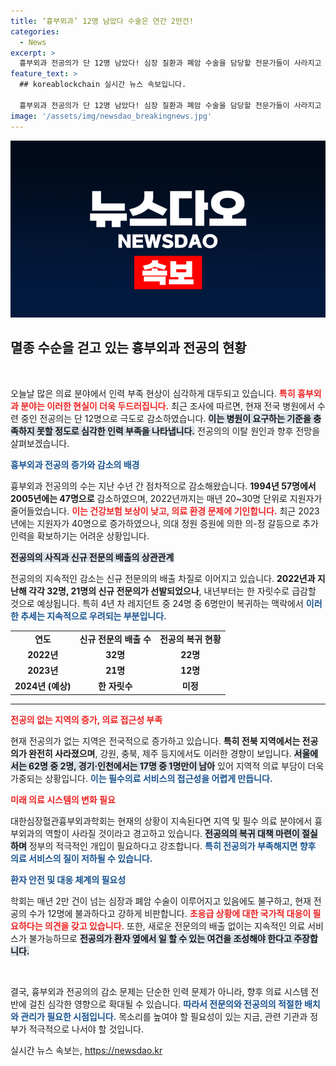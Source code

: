 ```yaml
---
title: ‘흉부외과’ 12명 남았다 수술은 연간 2만건!
categories:
  - News
excerpt: >
  흉부외과 전공의가 단 12명 남았다! 심장 질환과 폐암 수술을 담당할 전문가들이 사라지고 있는 위기 상황. 이대로라면 지역 의료 시스템마저 붕괴할 판! 클릭하여 자세한 소식을 확인하세요!
feature_text: >
  ## koreablockchain 실시간 뉴스 속보입니다.

  흉부외과 전공의가 단 12명 남았다! 심장 질환과 폐암 수술을 담당할 전문가들이 사라지고 있는 위기 상황. 이대로라면 지역 의료 시스템마저 붕괴할 판! 클릭하여 자세한 소식을 확인하세요!
image: '/assets/img/newsdao_breakingnews.jpg'
---
```


<p><img src="/assets/img/newsdao_breakingnews.jpg" alt="koreablockchain 속보" /></p>

<h2 data-ke-size="size26">멸종 수순을 걷고 있는 흉부외과 전공의 현황</h2>

<p data-ke-size="size16">&nbsp;</p>

<p>오늘날 많은 의료 분야에서 인력 부족 현상이 심각하게 대두되고 있습니다. <b><span style="color: #ee2323;">특히 흉부외과 분야는 이러한 현실이 더욱 두드러집니다.</span></b> 최근 조사에 따르면, 현재 전국 병원에서 수련 중인 전공의는 단 12명으로 극도로 감소하였습니다. <b><span style="background-color: #21538527;">이는 병원이 요구하는 기준을 충족하지 못할 정도로 심각한 인력 부족을 나타냅니다.</span></b> 전공의의 이탈 원인과 향후 전망을 살펴보겠습니다.</p>

<p><b><span style="color: #1a5490;">흉부외과 전공의 증가와 감소의 배경</span></b></p>

<p>흉부외과 전공의의 수는 지난 수년 간 점차적으로 감소해왔습니다. <b>1994년 57명에서 2005년에는 47명으로</b> 감소하였으며, 2022년까지는 매년 20~30명 단위로 지원자가 줄어들었습니다. <b><span style="color: #ee2323;">이는 건강보험 보상이 낮고, 의료 환경 문제에 기인합니다.</span></b> 최근 2023년에는 지원자가 40명으로 증가하였으나, 의대 정원 증원에 의한 의-정 갈등으로 추가 인력을 확보하기는 어려운 상황입니다.</p>

<p><b><span style="background-color: #21538527;">전공의의 사직과 신규 전문의 배출의 상관관계</span></b></p>

<p>전공의의 지속적인 감소는 신규 전문의의 배출 차질로 이어지고 있습니다. <b>2022년과 지난해 각각 32명, 21명의 신규 전문의가 선발되었으나</b>, 내년부터는 한 자릿수로 급감할 것으로 예상됩니다. 특히 4년 차 레지던트 중 24명 중 6명만이 복귀하는 맥락에서 <b><span style="color: #1a5490;">이러한 추세는 지속적으로 우려되는 부분입니다.</span></b></p>

<table style="border-collapse: collapse; border-spacing: 0; width: 100%;">
<tr>
<td style="text-align: center; height: 17px;"><b>연도</b></td>
<td style="text-align: center; height: 17px;"><b>신규 전문의 배출 수</b></td>
<td style="text-align: center; height: 17px;"><b>전공의 복귀 현황</b></td>
</tr>
<tr>
<td style="text-align: center; height: 17px;"><b>2022년</b></td>
<td style="text-align: center; height: 17px;"><b>32명</b></td>
<td style="text-align: center; height: 17px;"><b>22명</b></td>
</tr>
<tr>
<td style="text-align: center; height: 17px;"><b>2023년</b></td>
<td style="text-align: center; height: 17px;"><b>21명</b></td>
<td style="text-align: center; height: 17px;"><b>12명</b></td>
</tr>
<tr>
<td style="text-align: center; height: 17px;"><b>2024년 (예상)</b></td>
<td style="text-align: center; height: 17px;"><b>한 자릿수</b></td>
<td style="text-align: center; height: 17px;"><b>미정</b></td>
</tr>
</table>

<hr>

<p><b><span style="color: #ee2323;">전공의 없는 지역의 증가, 의료 접근성 부족</span></b></p>

<p>현재 전공의가 없는 지역은 전국적으로 증가하고 있습니다. <b>특히 전북 지역에서는 전공의가 완전히 사라졌으며</b>, 강원, 충북, 제주 등지에서도 이러한 경향이 보입니다. <b><span style="background-color: #21538527;">서울에서는 62명 중 2명, 경기·인천에서는 17명 중 1명만이 남아</span></b> 있어 지역적 의료 부담이 더욱 가중되는 상황입니다. <b><span style="color: #1a5490;">이는 필수의료 서비스의 접근성을 어렵게 만듭니다.</span></b></p>

<p><b><span style="color: #ee2323;">미래 의료 시스템의 변화 필요</span></b></p>

<p>대한심장혈관흉부외과학회는 현재의 상황이 지속된다면 지역 및 필수 의료 분야에서 흉부외과의 역할이 사라질 것이라고 경고하고 있습니다. <b><span style="background-color: #21538527;">전공의의 복귀 대책 마련이 절실하며</span></b> 정부의 적극적인 개입이 필요하다고 강조합니다. <b><span style="color: #1a5490;">특히 전공의가 부족해지면 향후 의료 서비스의 질이 저하될 수 있습니다.</span></b></p>

<p><b><span style="color: #1a5490;">환자 안전 및 대응 체계의 필요성</span></b></p>

<p>학회는 매년 2만 건이 넘는 심장과 폐암 수술이 이루어지고 있음에도 불구하고, 현재 전공의 수가 12명에 불과하다고 강하게 비판합니다. <b><span style="color: #ee2323;">초응급 상황에 대한 국가적 대응이 필요하다는 의견을 갖고 있습니다.</span></b> 또한, 새로운 전문의의 배출 없이는 지속적인 의료 서비스가 불가능하므로 <b><span style="background-color: #21538527;">전공의가 환자 옆에서 일 할 수 있는 여건을 조성해야 한다고 주장합니다.</span></b></p>

<p data-ke-size="size16">&nbsp;</p>

<p>결국, 흉부외과 전공의의 감소 문제는 단순한 인력 문제가 아니라, 향후 의료 시스템 전반에 걸친 심각한 영향으로 확대될 수 있습니다. <b><span style="color: #1a5490;">따라서 전문의와 전공의의 적절한 배치와 관리가 필요한 시점입니다.</span></b> 목소리를 높여야 할 필요성이 있는 지금, 관련 기관과 정부가 적극적으로 나서야 할 것입니다.</p>
실시간 뉴스 속보는, <a href="https://newsdao.kr" rel="dofollow">https://newsdao.kr</a>


